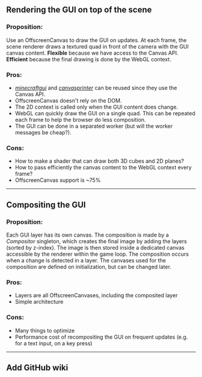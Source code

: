 ## Rendering the GUI on top of the scene

### Proposition:
Use an OffscreenCanvas to draw the GUI on updates. At each frame, the scene renderer draws a textured quad in front of the camera with the GUI canvas content.
__Flexible__ because we have access to the Canvas API.
__Efficient__ because the final drawing is done by the WebGL context.

### Pros:
- [*minecraftgui*](https://github.com/matteokeole/minecraftgui) and [*canvasprinter*](https://github.com/matteokeole/canvasprinter) can be reused since they use the Canvas API.
- OffscreenCanvas doesn't rely on the DOM.
- The 2D context is called only when the GUI content does change.
- WebGL can quickly draw the GUI on a single quad. This can be repeated each frame to help the browser do less composition.
- The GUI can be done in a separated worker (but will the worker messages be cheap?).

### Cons:
- How to make a shader that can draw both 3D cubes and 2D planes?
- How to pass efficiently the canvas content to the WebGL context every frame?
- OffscreenCanvas support is ~75%

***

## Compositing the GUI

### Proposition:
Each GUI layer has its own canvas. The composition is made by a *Compositor* singleton, which creates the final image by adding the layers (sorted by z-index). The image is then stored inside a dedicated canvas accessible by the renderer within the game loop.
The composition occurs when a change is detected in a layer. The canvases used for the composition are defined on initialization, but can be changed later.

### Pros:
- Layers are all OffscreenCanvases, including the composited layer
- Simple architecture

### Cons:
- Many things to optimize
- Performance cost of recompositing the GUI on frequent updates (e.g. for a text input, on a key press)

***

## Add GitHub wiki